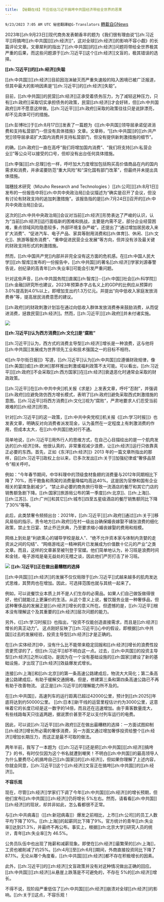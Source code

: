 ```yaml
---
title: 【秘翻在线】不应低估习近平搞垮中共国经济带给全世界的恶果
---
```

`9/23/2023 7:05 AM UTC 秘密翻譯組G-Translators` [轉載自GNews](https://gnews.org/articles/1729669)

2023年[[zh:9月23日]]现代商务发表朝香丰的题为《我们很有理由说“[[zh:习近平]]将搞垮[[zh:中共国]][[zh:经济]]”，这对全球[[zh:经济]]的影响不容小觑》的长篇评论文章。文章犀利的指出了[[zh:中共国]]的[[zh:经济]]问题将带给全世界极其严重的后果，而这些问题源于[[zh:习近平]]这个[[zh:经济]]文盲的，极其错误的选择。

**[[zh:习近平]]的[[zh:经济]]失聪**

[[zh:中共国]][[zh:经济]]目前因泡沫破灭而严重失速般的陷入困境已被广泛报道，但其中最大的影响因素是“[[zh:习近平]]的[[zh:经济]]失聪”。

目前，[[zh:中共国]]的民营[[zh:经济]]正承受着债务压力，为了减轻这种压力，只有[[zh:政府]]采取切实承担债务的政策，民营[[zh:经济]]才会好转，但[[zh:中共国政府]]并不愿意这样做。[[zh:习近平]][[zh:政府]]采取的政策往往只是说辞漂亮，却不见具体可行的措施。

[[zh:彭博社]]于[[zh:8月17日]]发表了一篇题为《[[zh:中共国]]领导层承诺促进消费和支持私营部门\--但没有具体措施》文章。文章称，“[[zh:中共国]]的[[zh:共产党]]领导层承诺扩大国内消费并支持私营部门，但没有提供新刺激措施的细节”。

的确，[[zh:政府]]一直在高呼“我们将增加国内消费”、“我们将支持[[zh:私营企业]]”等公众可以接受的口号，但却没有出台任何具体措施。

[[zh:李强]][[zh:总理]]也一样，呼吁加大力度增加包括购买高价值商品在内的国内需求和消费，并承诺要防范“重大风险”和“深化国有部门改革”，但最终并未提出具体措施。

瑞穗技术研究（Mizuho Research and Technologies ）[[zh:公司]][[zh:8月1日]]发布的一份报告中将[[zh:中共中央政治局]]会议描述为“确实是召开了会议，但没有讨论有财政支持的追加刺激措施”。该报告指的是[[zh:7月24日]]召开的[[zh:中共中央政治局]]会议。

这次的[[zh:中共中央政治局]]会议对当前[[zh:经济]]形势表达了严峻的认识，认为“当前[[zh:经济]]运行面临新的困难和挑战，主要是内需不足，部分企业经营困难，重点领域风险隐患较多，外部环境复杂严峻”。还提出了“通过增加居民收入来扩大消费”、“促进汽车、电子产品、家具等耐用消费和[[zh:体育]]、休闲、[[zh:文化]]、旅游等服务消费”、“重申促进民营企业发展”等方向，但并没有涉及最关键的财政支持形式的刺激措施。

然而，[[zh:中国共产党]]内部并非完全没有这方面的危机感。在[[zh:中国人民大学]][[zh:智库]]发布的一份报告中，[[zh:中共国]]的著名[[zh:经济]]学家刘源春警告说，创纪录的高青年[[zh:失业率]]可能会引发严重问题。

针对这些声音，[[zh:中共国务院]]直属[[zh:智库]]\--[[zh:中国]]社会[[zh:科学院]][[zh:金融]]研究所也建议，2023年预算赤字占名义上的GDP的比例应从预算的3.0%提高到4.0%以上，即增加支出约1.3万亿元。并提出“向中低收入家庭发放消费券”等，提高居民消费意愿的建议。

[[zh:政府]]的财政刺激计划旨在通过向低收入群体发放消费券来鼓励消费，从而促进消费，拯救民营[[zh:经济]]。然而，[[zh:习近平]][[zh:政府]]并未付诸实施。

![](https://i.imgur.com/JoK6C9c.jpg)

**[[zh:习近平]]认为西方消费[[zh:文化]]是“腐败”**

[[zh:习近平]]认为，西方式的消费主导型[[zh:经济]]增长是一种浪费，这与他将[[zh:中共国]]发展成为世界领先工业和技术强国之一的目标不相符。

《[[zh:华尔街日报]]》写道，[[zh:习近平]]认为[[zh:中共国]]应遵循财政规律，像[[zh:美国]]或[[zh:欧洲]]那样推出刺激或福利政策不太可能。可以看出，[[zh:习近平]][[zh:政府]]不会采取[[zh:西方国家]]在[[zh:经济]]衰退恶化时通常会采取的财政政策。

[[zh:习近平]]在[[zh:中共中央]]机关报《求是》上发表文章，呼吁“忍耐”，并强调[[zh:政府]]应避免效仿西方增长模式，表明了[[zh:政府]]避免采取西式刺激措施的意图。[[zh:习近平]]将西方消费[[zh:文化]]视为“腐败”，严肃地要求人们忍受当前艰难的[[zh:经济]]形势。

针对[[zh:习近平]]的这一政策，[[zh:中共中央党校]]机关报《[[zh:学习时报]]》也发表文章，明确反对向消费者派发现金，认为虽然在一定程度上有刺激消费的作用，但成本太大，在[[zh:中共国]]绝对行不通。

简单地说，[[zh:习近平]]用外行人的思维方式，在自己心目描绘出的是一个肌肉发达的[[zh:经济]]体。他很认真的，非常重视减少浪费，让[[zh:经济]]运行只依靠真正必要的东西。首先，正如《东洋[[zh:经济]]》2013 年的一篇文章所指出的那样，自[[zh:习近平]]政权上台以来，已多次发出[[zh:关于]]加强纪律或“奢侈品禁令”相关呼吁。

例如：“今年春节期间，中华料理中的顶级食材鱼翅的消费量与2012年同期相比下降了 70%，而干鲍鱼和燕窝的消费量降幅均高达40%。这是因为官僚和国有企业相关的宴席急剧减少”。“禁止非必要的商务旅行导致一流酒店的餐厅和其它门店的销售额急剧下降。[[zh:国家]]旅游局公布的第一季度[[zh:北京]]、[[zh:上海]]、[[zh:江苏]]、[[zh:广州]]和其它[[zh:城市]]四至五星级酒店的餐厅销售额同比下降了30%”等等。

此后，此类禁奢令频频出台：2021年，[[zh:习近平]][[zh:政府]]通过[[zh:关于]]移风易俗的指示，责令地方[[zh:政府]]在村一级出台确保婚丧嫁娶不铺张浪费的细化政策，禁止生日宴、禁止乔迁庆典，乃至要求缩小婚丧嫁娶的费用和规模。

网络上到处是“利欲熏心的辅导学校是敌人”、“绝不允许资本家与体制内贪婪的走资派之间的勾结”、“网络游戏这一精神鸦片已发展成为价值数十亿元的产业”之类文章。而且，这样的文章甚至被刊登于官媒。他们简单地认为，补习班是浪费时间和金钱，电子游戏是毫无益处的无稽之谈，因此他们严厉打击了补习班。

![](https://i.imgur.com/OGuqbNw.jpg)
**[[zh:习近平]]正在做出最糟糕的选择**

[[zh:中共国]][[zh:经济]]的发展不仅仅局限于[[zh:习近平]]式越来越多的肌肉发达式思维，其赘肉也在增加。因此，可选择范围也就与其统一起来了。

例如，可以说餐饮业本质上并不是人们生存的必需品。如果人们自己做饭做得很好，他们就能过上更廉价的生活。从这个意义上说，餐饮服务业是一种奢侈品，但这种奢侈品的发展正是[[zh:经济]]增长的意义所在。但遗憾的是，[[zh:习近平]]根本没有理解这个及其重要的[[zh:经济]]层次问题的能力。

另外，《[[zh:学习时报]]》也指出，“投资不仅能创造直接需求，而且是[[zh:经济]]增长的真正动力”。 这点刚好反映了[[zh:习近平]]心中的假设，即根据[[zh:中共国]]过去的发展经验，投资主导型[[zh:经济]]才是正确的。

在[[zh:实体经济]]中，没有什么比不能带来稳定回报和[[zh:经济]]增长的浪费性投资更荒谬的了，但[[zh:习近平]]却不明白这一点。过去，[[zh:中共国]]的投资主导型[[zh:经济]]之所以成功，是因为在一个没有基础设施的[[zh:国家]]建设了新的基础设施，才出现了[[zh:经济]]效益爆发式增长。

连接[[zh:上海]]和[[zh:北京]]的第一条高速公路建成后，物流大大简化；第二条高速公路建成后，有助于缓解交通拥堵。但是，修建第三条和第四条高速公路已不再有助于改善物流。 这正是[[zh:习近平]]的理解能力所不及的。

在[[zh:中共国]]，高速列车的运行距离已超过42000公里，预计到[[zh:2025]]年底将达到约50000公里。 [[zh:日本]]新干线的运营里程估计约为3000公里，这意味着它的长度已经是这一数字的14倍，而且还在迅速增加。由于乘客数量庞大，有些线路每天只往返两趟，据说票价甚至不足以支付列车运行的电费。

因此，可以说[[zh:习近平]][[zh:政府]]正在做出最糟糕的选择：一方面试图抑制[[zh:经济]]增长所必需的奢侈消费，另一方面又通过增加奢侈投资给整个[[zh:经济]]增加长期压力，而这正是最不可取的做法。

两年半前，我写了一本题为《[[zh:习近平]]还是把[[zh:中共国]][[zh:经济]]搞垮了》的书，有时仅仅因为这个书名就遭到嘲笑！不明白[[zh:中共国]]的最高领导人为什么要费尽心机搞垮自己[[zh:国家]]的[[zh:经济]]，但如果你理解了上述内容，你就会同意，[[zh:习近平]]这个[[zh:经济]]文盲正在搞垮[[zh:中共国]]的[[zh:经济]]。

**不容乐观**

现在，尽管[[zh:经济]]学家们下调了今年[[zh:中共国]][[zh:经济]]的增长预期，但他们宣布[[zh:中共国]][[zh:经济]]仍将增长 5%左右。然而，请看看[[zh:中共国]][[zh:经济]]的现状，却并非如此，怎么看都很不正常。

与[[zh:中共病毒]]（[[zh:新冠病毒]]）爆发之前相比，上市[[zh:公司]]的员工人数平均下降了10%。[[zh:上海]]的起薪同比下降了9%。官方统计的青年[[zh:失业率]]达到21.3%，并最终不再公布。事实上，根据[[zh:北京大学]]研究人员的统计，青年[[zh:失业率]]为 46.5%。

公务员队伍中也出现了拖薪和减薪现象。即使在[[zh:经济]]最繁荣的[[zh:上海]]，工资也被削减了约25%。[[zh:4月]]至[[zh:6月]]期间，外商直接投资同比下降了87.1%。无论从哪个角度看，[[zh:中共国]][[zh:经济]]都不存在积极增长的因素。

此外，[[zh:习近平]]的[[zh:经济]]文盲政策并没有对这种情况做出正确的回应。[[zh:中共国]][[zh:经济]]从悬崖上跌落是不可避免的，不存在 5%的[[zh:经济]]增长。

不得不说，现阶段严重低估了[[zh:中共国]][[zh:经济]]崩溃对全球[[zh:经济]]的影响。[[zh:关于]]这点，不容乐观！
